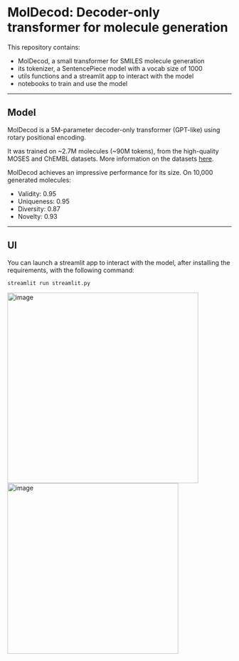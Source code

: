 # MolDecod: Decoder-only transformer for molecule generation

This repository contains:
- MolDecod, a small transformer for SMILES molecule generation
- its tokenizer, a SentencePiece model with a vocab size of 1000
- utils functions and a streamlit app to interact with the model
- notebooks to train and use the model

___

## Model

MolDecod is a 5M-parameter decoder-only transformer (GPT-like) using rotary positional encoding.

It was trained on ~2.7M molecules (~90M tokens), from the high-quality MOSES and ChEMBL datasets.
More information on the datasets [here](https://tdcommons.ai/generation_tasks/molgen/).

MolDecod achieves an impressive performance for its size.
On 10,000 generated molecules:
- Validity: 0.95
- Uniqueness: 0.95
- Diversity: 0.87
- Novelty: 0.93

___

## UI

You can launch a streamlit app to interact with the model, after installing the requirements, with the following command:
```
streamlit run streamlit.py
```


<img width="429" alt="image" src="https://github.com/user-attachments/assets/1cb03cde-b2e8-4fb4-a33f-98954584919e">


<img width="384" alt="image" src="https://github.com/user-attachments/assets/facafc0d-d4e3-4c65-83d9-04b5d51fd9c7">
